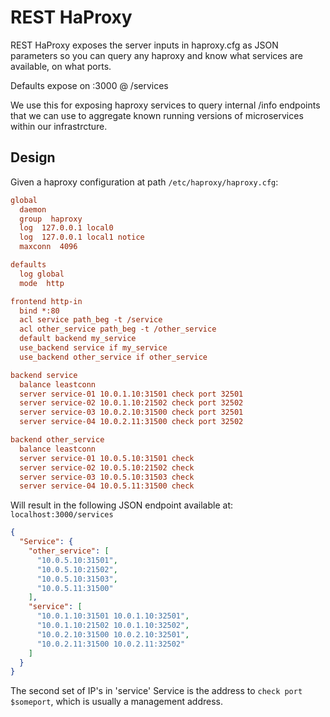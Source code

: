 # REST HaProxy
REST HaProxy exposes the server inputs in haproxy.cfg as JSON parameters so you can query any haproxy and know what services are available, on what ports.

Defaults expose on :3000 @ /services

We use this for exposing haproxy services to query internal /info endpoints that we can use to aggregate known running versions of microservices within our infrastrcture. 

## Design
Given a haproxy configuration at path ```/etc/haproxy/haproxy.cfg```:

```ini
global
  daemon
  group  haproxy
  log  127.0.0.1 local0
  log  127.0.0.1 local1 notice
  maxconn  4096

defaults
  log global
  mode  http

frontend http-in
  bind *:80
  acl service path_beg -t /service
  acl other_service path_beg -t /other_service
  default backend my_service
  use_backend service if my_service
  use_backend other_service if other_service

backend service
  balance leastconn
  server service-01 10.0.1.10:31501 check port 32501
  server service-02 10.0.1.10:21502 check port 32502
  server service-03 10.0.2.10:31500 check port 32501
  server service-04 10.0.2.11:31500 check port 32502

backend other_service
  balance leastconn
  server service-01 10.0.5.10:31501 check 
  server service-02 10.0.5.10:21502 check
  server service-03 10.0.5.10:31503 check 
  server service-04 10.0.5.11:31500 check
```

Will result in the following JSON endpoint available at: ```localhost:3000/services```

```json
{
  "Service": {
    "other_service": [
      "10.0.5.10:31501",
      "10.0.5.10:21502",
      "10.0.5.10:31503",
      "10.0.5.11:31500"
    ],
    "service": [
      "10.0.1.10:31501 10.0.1.10:32501",
      "10.0.1.10:21502 10.0.1.10:32502",
      "10.0.2.10:31500 10.0.2.10:32501",
      "10.0.2.11:31500 10.0.2.11:32502"
    ]
  }
}
```

The second set of IP's in 'service' Service is the address to ```check port $someport```, which is usually a management address.
